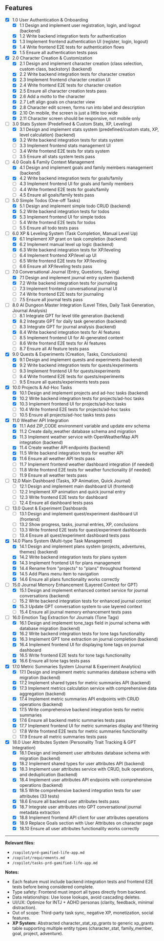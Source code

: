 ## Features

- [x] 1.0 User Authentication & Onboarding
  - [x] 1.1 Design and implement user registration, login, and logout (backend)
  - [x] 1.2 Write backend integration tests for authentication
  - [x] 1.3 Implement frontend authentication UI (register, login, logout)
  - [x] 1.4 Write frontend E2E tests for authentication flows
  - [x] 1.5 Ensure all authentication tests pass

- [x] 2.0 Character Creation & Customization
  - [x] 2.1 Design and implement character creation (class selection, custom class, backstory) (backend)
  - [x] 2.2 Write backend integration tests for character creation
  - [x] 2.3 Implement frontend character creation UI
  - [x] 2.4 Write frontend E2E tests for character creation
  - [x] 2.5 Ensure all character creation tests pass
  - [x] 2.6 Add a motto to the character
  - [x] 2.7 Left align goals on character view
  - [x] 2.8 Character edit screen, forms run into label and description
  - [x] 2.10 On mobile, the screen is just a little too wide
  - [x] 2.11 Character screen should be responsive, not mobile only

- [ ] 3.0 Stats System (Predefined & Custom Stats, XP, Leveling)
  - [x] 3.1 Design and implement stats system (predefined/custom stats, XP, level calculation) (backend)
  - [x] 3.2 Write backend integration tests for stats system
  - [ ] 3.3 Implement frontend stats management UI
  - [ ] 3.4 Write frontend E2E tests for stats system
  - [ ] 3.5 Ensure all stats system tests pass

- [ ] 4.0 Goals & Family Context Management
  - [x] 4.1 Design and implement goals and family members management (backend)
  - [x] 4.2 Write backend integration tests for goals/family
  - [ ] 4.3 Implement frontend UI for goals and family members
  - [ ] 4.4 Write frontend E2E tests for goals/family
  - [ ] 4.5 Ensure all goals/family tests pass

- [ ] 5.0 Simple Todos (One-off Tasks)
  - [x] 5.1 Design and implement simple todo CRUD (backend)
  - [x] 5.2 Write backend integration tests for todos
  - [x] 5.3 Implement frontend UI for simple todos
  - [ ] 5.4 Write frontend E2E tests for todos
  - [ ] 5.5 Ensure all todo tests pass

- [ ] 6.0 XP & Leveling System (Task Completion, Manual Level Up)
  - [x] 6.1 Implement XP grant on task completion (backend)
  - [x] 6.2 Implement manual level up logic (backend)
  - [x] 6.3 Write backend integration tests for XP/leveling
  - [ ] 6.4 Implement frontend XP/level up UI
  - [ ] 6.5 Write frontend E2E tests for XP/leveling
  - [ ] 6.6 Ensure all XP/leveling tests pass

- [ ] 7.0 Conversational Journal (Entry, Questions, Saving)
  - [x] 7.1 Design and implement journal entry system (backend)
  - [x] 7.2 Write backend integration tests for journaling
  - [ ] 7.3 Implement frontend conversational journal UI
  - [ ] 7.4 Write frontend E2E tests for journaling
  - [ ] 7.5 Ensure all journal tests pass

- [ ] 8.0 AI Dungeon Master Integration (Level Titles, Daily Task Generation, Journal Analysis)
  - [ ] 8.1 Integrate GPT for level title generation (backend)
  - [x] 8.2 Integrate GPT for daily task generation (backend)
  - [ ] 8.3 Integrate GPT for journal analysis (backend)
  - [x] 8.4 Write backend integration tests for AI features
  - [ ] 8.5 Implement frontend UI for AI-generated content
  - [ ] 8.6 Write frontend E2E tests for AI features
  - [ ] 8.7 Ensure all AI feature tests pass

- [x] 9.0 Quests & Experiments (Creation, Tasks, Conclusions)
  - [x] 9.1 Design and implement quests and experiments (backend)
  - [x] 9.2 Write backend integration tests for quests/experiments
  - [ ] 9.3 Implement frontend UI for quests/experiments
  - [ ] 9.4 Write frontend E2E tests for quests/experiments
  - [ ] 9.5 Ensure all quests/experiments tests pass

- [x] 10.0 Projects & Ad-Hoc Tasks
  - [x] 10.1 Design and implement projects and ad-hoc tasks (backend)
  - [x] 10.2 Write backend integration tests for projects/ad-hoc tasks
  - [x] 10.3 Implement frontend UI for projects/ad-hoc tasks
  - [ ] 10.4 Write frontend E2E tests for projects/ad-hoc tasks
  - [ ] 10.5 Ensure all projects/ad-hoc tasks tests pass

- [x] 11.0 Weather API Integration
  - [x] 11.1 Add ZIP_CODE environment variable and update env schema
  - [x] 11.2 Create daily_weather database schema and migration
  - [x] 11.3 Implement weather service with OpenWeatherMap API integration (backend)
  - [x] 11.4 Create weather API endpoints (backend)
  - [x] 11.5 Write backend integration tests for weather API
  - [x] 11.6 Ensure all weather API tests pass
  - [ ] 11.7 Implement frontend weather dashboard integration (if needed)
  - [ ] 11.8 Write frontend E2E tests for weather functionality (if needed)
  - [ ] 11.9 Ensure all weather tests pass

- [ ] 12.0 Main Dashboard (Tasks, XP Animation, Quick Journal)
  - [ ] 12.1 Design and implement main dashboard UI (frontend)
  - [ ] 12.2 Implement XP animation and quick journal entry
  - [ ] 12.3 Write frontend E2E tests for dashboard
  - [ ] 12.4 Ensure all dashboard tests pass

- [ ] 13.0 Quest & Experiment Dashboards
  - [ ] 13.1 Design and implement quest/experiment dashboard UI (frontend)
  - [ ] 13.2 Show progress, tasks, journal entries, XP, conclusions
  - [ ] 13.3 Write frontend E2E tests for quest/experiment dashboards
  - [ ] 13.4 Ensure all quest/experiment dashboard tests pass

- [x] 14.0 Plans System (Multi-type Task Management)
  - [x] 14.1 Design and implement plans system (projects, adventures, themes) (backend)
  - [x] 14.2 Write backend integration tests for plans system
  - [x] 14.3 Implement frontend UI for plans management
  - [x] 14.4 Rename from "projects" to "plans" throughout frontend
  - [x] 14.5 Add Plans menu item to navigation
  - [x] 14.6 Ensure all plans functionality works correctly

- [ ] 15.0 Journal Memory Enhancement (Layered Context for GPT)
  - [x] 15.1 Design and implement enhanced context service for journal conversations (backend)
  - [ ] 15.2 Write backend integration tests for enhanced journal context
  - [x] 15.3 Update GPT conversation system to use layered context
  - [ ] 15.4 Ensure all journal memory enhancement tests pass

- [ ] 16.0 Emotion Tag Extraction for Journals (Tone Tags)
  - [x] 16.1 Design and implement tone_tags field in journal schema with database migration (backend)
  - [x] 16.2 Write backend integration tests for tone tags functionality
  - [x] 16.3 Implement GPT tone extraction on journal completion (backend)
  - [x] 16.4 Implement frontend UI for displaying tone tags on journal dashboard
  - [x] 16.5 Write frontend E2E tests for tone tags functionality
  - [x] 16.6 Ensure all tone tags tests pass

- [x] 17.0 Metric Summaries System (Journal & Experiment Analytics)
  - [x] 17.1 Design and implement metric summaries database schema with migration (backend)
  - [x] 17.2 Implement shared types for metric summaries API (backend)
  - [x] 17.3 Implement metrics calculation service with comprehensive data aggregation (backend)
  - [x] 17.4 Implement metric summaries API endpoints with CRUD operations (backend)
  - [x] 17.5 Write comprehensive backend integration tests for metric summaries
  - [x] 17.6 Ensure all backend metric summaries tests pass
  - [x] 17.7 Implement frontend UI for metric summaries display and filtering
  - [ ] 17.8 Write frontend E2E tests for metric summaries functionality
  - [ ] 17.9 Ensure all metric summaries tests pass

- [x] 18.0 User Attributes System (Personality Trait Tracking & GPT Integration)
  - [x] 18.1 Design and implement user attributes database schema with migration (backend)
  - [x] 18.2 Implement shared types for user attributes API (backend)
  - [x] 18.3 Implement user attributes service with CRUD, bulk operations, and deduplication (backend)
  - [x] 18.4 Implement user attributes API endpoints with comprehensive operations (backend)
  - [x] 18.5 Write comprehensive backend integration tests for user attributes (33 tests)
  - [x] 18.6 Ensure all backend user attributes tests pass
  - [x] 18.7 Integrate user attributes into GPT conversational journal metadata extraction
  - [x] 18.8 Implement frontend API client for user attributes operations
  - [x] 18.9 Replace Goals section with User Attributes on character page
  - [x] 18.10 Ensure all user attributes functionality works correctly

---

**Relevant files:**

- `/copilot/prd-gamified-life-app.md`
- `/copilot/requirements.md`
- `/copilot/tasks-prd-gamified-life-app.md`

**Notes:**

- Each feature must include backend integration tests and frontend E2E tests before being considered complete.
- Type safety: Frontend must import all types directly from backend.
- Data relationships: Use loose lookups, avoid cascading deletes.
- UI/UX: Optimize for INTJ + ADHD personas (clarity, feedback, minimal distraction).
- Out of scope: Third-party task sync, negative XP, monetization, social features.
- **XP System:** Abstracted character_stat_xp_grants to generic xp_grants table supporting multiple entity types (character_stat, family_member, goal, project, adventure).
